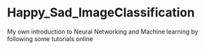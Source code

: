 # Happy_Sad_ImageClassification

My own introduction to Neural Networking and Machine learning by following some tutorials online
